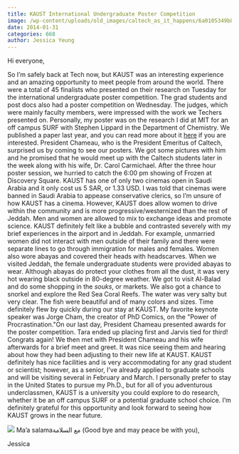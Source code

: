 ```yaml
---
title: KAUST International Undergraduate Poster Competition
image: /wp-content/uploads/old_images/caltech_as_it_happens/6a0105349b8251970b01a51159b0ed970c.jpg
date: 2014-01-31
categories: 668
author: Jessica Yeung
---
```



Hi everyone,

So I’m safely back at Tech now, but KAUST was an interesting experience and an amazing opportunity to meet people from around the world. There were a total of 45 finalists who presented on their research on Tuesday for the international undergraduate poster competition. The grad students and post docs also had a poster competition on Wednesday. The judges, which were mainly faculty members, were impressed with the work we Techers presented on. Personally, my poster was on the research I did at MIT for an off campus SURF with Stephen Lippard in the Department of Chemistry. We published a paper last year, and you can read more about it [here](https://pubs.acs.org/doi/abs/10.1021/bc400281a) if you are interested. President Chameau, who is the President Emeritus of Caltech, surprised us by coming to see our posters. We got some pictures with him and he promised that he would meet up with the Caltech students later in the week along with his wife, Dr. Carol Carmichael. After the three hour poster session, we hurried to catch the 6:00 pm showing of Frozen at Discovery Square. KAUST has one of only two cinemas open in Saudi Arabia and it only cost us 5 SAR, or 1.33 USD. I was told that cinemas were banned in Saudi Arabia to appease conservative clerics, so I’m unsure of how KAUST has a cinema. However, KAUST does allow women to drive within the community and is more progressive/westernized than the rest of Jeddah. Men and women are allowed to mix to exchange ideas and promote science. KAUST definitely felt like a bubble and contrasted severely with my brief experiences in the airport and in Jeddah. For example, unmarried women did not interact with men outside of their family and there were separate lines to go through immigration for males and females. Women also wore abayas and covered their heads with headscarves. When we visited Jeddah, the female undergraduate students were provided abayas to wear. Although abayas do protect your clothes from all the dust, it was very hot wearing black outside in 80-degree weather. We got to visit Al-Balad and do some shopping in the *souks*, or markets. We also got a chance to snorkel and explore the Red Sea Coral Reefs. The water was very salty but very clear. The fish were beautiful and of many colors and sizes. Time definitely flew by quickly during our stay at KAUST. My favorite keynote speaker was Jorge Cham, the creator of PhD Comics, on the "Power of Procrastination."On our last day, President Chameau presented awards for the poster competition. Tara ended up placing first and Jarvis tied for third! Congrats again! We then met with President Chameau and his wife afterwards for a brief meet and greet. It was nice seeing them and hearing about how they had been adjusting to their new life at KAUST. KAUST definitely has nice facilities and is very accommodating for any grad student or scientist; however, as a senior, I’ve already applied to graduate schools and will be visiting several in February and March. I personally prefer to stay in the United States to pursue my Ph.D., but for all of you adventurous underclassmen, KAUST is a university you could explore to do research, whether it be an off campus SURF or a potential graduate school choice. I’m definitely grateful for this opportunity and look forward to seeing how KAUST grows in the near future.


![](/old_images/caltech_as_it_happens/6a0105349b8251970b01a73d655aa5970d.jpg)
Ma’a salamaمع السلامة (Good bye and may peace be with you),

Jessica

